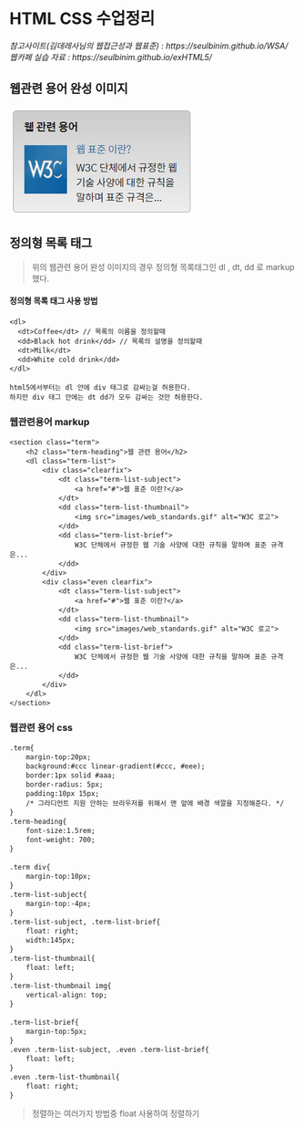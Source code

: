 <h1>HTML CSS 수업정리 </h1>
<cite>참고사이트(김데레사님의 웹접근성과 웹표준) : https://seulbinim.github.io/WSA/ </cite><br>
<cite>웹카페 실습 자료 : https://seulbinim.github.io/exHTML5/</cite>




## 웹관련 용어 완성 이미지
<img src="img/term.jpg">

## 정의형 목록 태그
> 위의 웹관련 용어 완성 이미지의 경우 정의형 목록태그인 dl , dt, dd 로 markup했다.

#### 정의형 목록 태그 사용 방법
```
<dl>
  <dt>Coffee</dt> // 목록의 이름을 정의할때
  <dd>Black hot drink</dd> // 목록의 설명을 정의할때
  <dt>Milk</dt>
  <dd>White cold drink</dd>
</dl>

html5에서부터는 dl 안에 div 태그로 감싸는걸 허용한다.
하지만 div 태그 안에는 dt dd가 모두 감싸는 것만 허용한다.
```

### 웹관련용어 markup
```
<section class="term">
    <h2 class="term-heading">웹 관련 용어</h2>
    <dl class="term-list">
        <div class="clearfix">
            <dt class="term-list-subject">
                <a href="#">웹 표준 이란?</a>
            </dt>
            <dd class="term-list-thumbnail">
                <img src="images/web_standards.gif" alt="W3C 로고">
            </dd>
            <dd class="term-list-brief">
                W3C 단체에서 규정한 웹 기술 사양에 대한 규칙을 말하며 표준 규격은...
            </dd>
        </div>
        <div class="even clearfix">
            <dt class="term-list-subject">
                <a href="#">웹 표준 이란?</a>
            </dt>
            <dd class="term-list-thumbnail">
                <img src="images/web_standards.gif" alt="W3C 로고">
            </dd>
            <dd class="term-list-brief">
                W3C 단체에서 규정한 웹 기술 사양에 대한 규칙을 말하며 표준 규격은...
            </dd>
        </div>
    </dl>
</section>
```

### 웹관련 용어 css
```
.term{
    margin-top:20px;
    background:#ccc linear-gradient(#ccc, #eee);
    border:1px solid #aaa;
    border-radius: 5px;
    padding:10px 15px;
    /* 그라디언트 지원 안하는 브라우저를 위해서 맨 앞에 배경 색깔을 지정해준다. */
}
.term-heading{
    font-size:1.5rem;
    font-weight: 700;
}

.term div{
    margin-top:10px;
}
.term-list-subject{
    margin-top:-4px;
}
.term-list-subject, .term-list-brief{
    float: right;
    width:145px;
}
.term-list-thumbnail{
    float: left;
}
.term-list-thumbnail img{
    vertical-align: top;
}

.term-list-brief{
    margin-top:5px;
}
.even .term-list-subject, .even .term-list-brief{
    float: left;
}
.even .term-list-thumbnail{
    float: right;
}
```

> 정렬하는 여러가지 방법중 float 사용하여 정렬하기